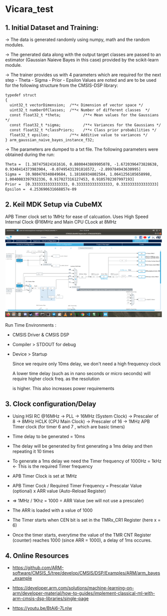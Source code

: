 # Vicara_test

## 1. Initial Dataset and Training:

-> The data is generated randomly using numpy, math and the random modules.

-> The generated data along with the output target classes are passed to an estimator (Gaussian Naieve Bayes in this case) provided by the scikit-learn module.  

-> The trainer provides us with 4 parameters which are required for the next step
	- Theta
	- Sigma
	- Prior
	- Epsilon
	Values are noted and are to be used for the following structure from the CMSIS-DSP library:
```
typedef struct
{
  uint32_t vectorDimension;  /**< Dimension of vector space */
  uint32_t numberOfClasses;  /**< Number of different classes  */
  const float32_t *theta;          /**< Mean values for the Gaussians */
  const float32_t *sigma;          /**< Variances for the Gaussians */
  const float32_t *classPriors;    /**< Class prior probabilities */
  float32_t epsilon;         /**< Additive value to variances */
} arm_gaussian_naive_bayes_instance_f32;
```
-> The parameters are dumped to a txt file. The following parameters were obtained during the run: 
```
Theta =  [1.387475824161616, 0.8800443869905078, -1.6720396473828638, 0.9348414373983904, -0.07495431391816572, -2.899784943630995]
Sigma =  [0.980470340849684, 1.18166934802584, 1.0641256105658998, 1.0040083397932336, 0.917027316127453, 0.9105702307997193]
Prior =  [0.3333333333333333, 0.3333333333333333, 0.3333333333333333]
Epsilon =  4.253690631668857e-09
```

## 2. Keil MDK Setup via CubeMX
	
APB Timer clock set to 1MHz for ease of calcuation. Uses High Speed Internal Clock @16MHz and Main CPU CLock at 8MHz

![alt text](https://github.com/VinodAntony/Vicara_test/blob/main/img.png?raw=true)


Run Time Environments : 

- CMSIS Driver & CMSIS DSP
						
- Compiler > STDOUT for debug

- Device > Startup 
	
	Since we require only 10ms delay, we don't need a high frequency clock 
	
	A lower time delay (such as in nano seconds or micro seconds) will require higher clock freq. as the resolution 

	is higher. This also increases power requirements



## 3. Clock configuration/Delay

- Using HSI RC @16MHz -> PLL -> 16MHz (System Clock) -> Prescaler of 8 -> 8MHz HCLK (CPU Main Clock) -> Prescaler of 16 -> 1MHz APB Timer clock (for timer 6 and 7 , which are basic timers)

- Time delay to be generated = 10ms 

- The delay will be generated by first generating a 1ms delay and then repeating it 10 times

- To generate a 1ms delay we need the Timer frequency of 1000Hz = 1kHz <- This is the required Timer frequency

- APB Timer Clock is set at 1MHz 

- APB Timer Cock / Required Timer Frequency = Prescalar Value (optional) x ARR value (Auto-Reload Register)

- => 1MHz / 1Khz = 1000 = ARR Value (we will not use a prescaler)

- The ARR is loaded with a value of 1000

- The Timer starts when CEN bit is set in the TMRx_CR1 Register (here x = 6)

- Once the timer starts, everytime the value of the TMR CNT Register (counter) reaches 1000 (since ARR = 1000), a delay of 1ms occures.

## 4. Online Resources

- https://github.com/ARM-software/CMSIS_5/tree/develop/CMSIS/DSP/Examples/ARM/arm_bayes_example

- https://developer.arm.com/solutions/machine-learning-on-arm/developer-material/how-to-guides/implement-classical-ml-with-arm-cmsis-dsp-libraries/single-page

- https://youtu.be/BtAi6-7Lnlw





 



	


